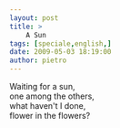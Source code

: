 ```yaml
---
layout: post
title: >
    A Sun
tags: [speciale,english,]
date: 2009-05-03 18:19:00
author: pietro
---
```

Waiting for a sun,<br/>one among the others,<br/>what haven't I done,<br/>flower in the flowers?
